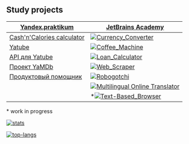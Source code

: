 ## Study projects
<!---
<table>
  <th><a href="https://praktikum.yandex.ru/profile/backend-developer/">Yandex.praktikum</a></th>
  <th><a href="https://hyperskill.org/profile/9442596">JetBrains Academy</a></th>
  <tr>
    <td>sdsda</td>
    <td>sdsda</td>
  </tr>
</table>
--->

[**Yandex.praktikum**](https://praktikum.yandex.ru/profile/backend-developer/) | [**JetBrains Academy**](https://hyperskill.org/profile/9442596)
--- | --- 
[Cash'n'Calories calculator](https://github.com/khmaker/hw_python_oop) | [![Currency_Converter](https://img.shields.io/badge/Currency_Converter-easy-brightgreen)](https://github.com/khmaker/Currency_Converter)
[Yatube](https://github.com/khmaker/hw05_final) | [![Coffee_Machine](https://img.shields.io/badge/Coffee_Machine-easy-brightgreen)](https://github.com/khmaker/Coffee_Machine)
[API для Yatube](https://github.com/khmaker/api_final_yatube) | [![Loan_Calculator](https://img.shields.io/badge/Loan_Calculator-easy-brightgreen)](https://github.com/khmaker/Loan_Calculator)
[Проект YaMDb](https://github.com/khmaker/infra_sp2) | [![Web_Scraper](https://img.shields.io/badge/Web_Scraper-medium-yellow)](https://github.com/khmaker/Web_Scraper)
[Продуктовый помощник](https://github.com/khmaker/foodgram-project) | [![Robogotchi](https://img.shields.io/badge/Robogotchi-medium-yellow)](https://github.com/khmaker/Robogotchi)
&nbsp; | [![Multilingual Online Translator](https://img.shields.io/badge/Multilingual_Online_Translator-hard-orange)](https://github.com/khmaker/Multilingual_Online_Translator)
&nbsp; | *[![Text-Based_Browser](https://img.shields.io/badge/Text--Based_Browser-hard-orange)](https://github.com/khmaker/Text-Based_Browser)

\* work in progress

[![stats](https://github-readme-stats.vercel.app/api?username=khmaker&show_icons=true&count_private=true&theme=dark&hide_title=true)](https://github.com/anuraghazra/github-readme-stats)

[![top-langs](https://github-readme-stats.vercel.app/api/top-langs/?username=khmaker&theme=dark&layout=compact&hide_title=true&card_width=445)](https://github.com/anuraghazra/github-readme-stats)

